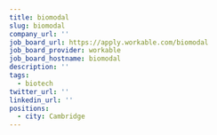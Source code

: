 ```yaml
---
title: biomodal
slug: biomodal
company_url: ''
job_board_url: https://apply.workable.com/biomodal
job_board_provider: workable
job_board_hostname: biomodal
description: ''
tags:
  - biotech
twitter_url: ''
linkedin_url: ''
positions:
  - city: Cambridge
---
```

